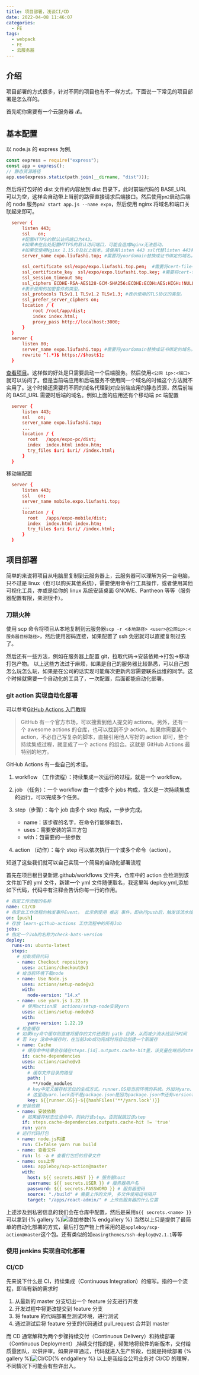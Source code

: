 ```yaml
---
title: 项目部署，浅谈CI/CD
date: 2022-04-08 11:46:07
categories:
  - FE
tags:
  - webpack
  - FE
  - 云服务器
---
```


## 介绍

项目部署的方式很多，针对不同的项目也有不一样方式，下面说一下常见的项目部署是怎么样的。

首先呢你需要有一个云服务器 💰。

## 基本配置

以 node.js 的 express 为例,

```js
const express = require("express");
const app = express();
// 静态资源路径
app.use(express.static(path.join(__dirname, "dist")));
```

然后将打包好的 dist 文件的内容放到 dist 目录下，此时前端代码的 BASE_URL 可以为空，这样会自动带上当前的路径直接请求后端接口。然后使用`pm2`启动后端的 node 服务`pm2 start app.js --name expo`，然后使用 nginx 将域名和端口关联起来即可。

```conf
  server {
      listen 443;
      ssl   on;
      #配置HTTPS的默认访问端口为443。
      #如果未在此处配置HTTPS的默认访问端口，可能会造成Nginx无法启动。
      #如果您使用Nginx 1.15.0及以上版本，请使用listen 443 ssl代替listen 443和ssl on。
      server_name expo.liufashi.top; #需要将yourdomain替换成证书绑定的域名。

      ssl_certificate ssl/expo/expo.liufashi.top.pem;  #需要将cert-file-name.pem替换成已上传的证书文件的名称。
      ssl_certificate_key  ssl/expo/expo.liufashi.top.key; #需要将cert-file-name.key替换成已上传的证书私钥文件的名称。
      ssl_session_timeout 5m;
      ssl_ciphers ECDHE-RSA-AES128-GCM-SHA256:ECDHE:ECDH:AES:HIGH:!NULL:!aNULL:!MD5:!ADH:!RC4;
      #表示使用的加密套件的类型。
      ssl_protocols TLSv1.1 TLSv1.2 TLSv1.3; #表示使用的TLS协议的类型。
      ssl_prefer_server_ciphers on;
      location / {
          root /root/app/dist;
          index index.html;
          proxy_pass http://localhost:3000;
      }
  }
  server {
      listen 80;
      server_name expo.liufashi.top; #需要将yourdomain替换成证书绑定的域名。
      rewrite ^(.*)$ https://$host$1;
  }
```

[查看项目](https://expo.liufashi.top)。这样做的好处是只需要启动一个后端服务。然后使用`<公网 ip>:<端口>`就可以访问了。但是当前端应用和后端服务不使用同一个域名的时候这个方法就不实用了。这个时候还需要将不同的域名代理到对应前端应用的静态资源，然后前端的 BASE_URL 需要时后端的域名。例如上面的应用还有个移动端
pc 端配置

```conf
  server {
      listen 443;
      ssl   on;
      server_name expo.liufashi.top;
      ...
      location / {
        root   /apps/expo-pc/dist;
        index  index.html index.htm;
        try_files $uri $uri/ /index.html;
      }
  }
```

移动端配置

```conf
  server {
      listen 443;
      ssl   on;
      server_name mobile.expo.liufashi.top;
      ...
      location / {
        root   /apps/expo-mobile/dist;
        index  index.html index.htm;
        try_files $uri $uri/ /index.html;
      }
  }
```

## 项目部署

简单的来说将项目从电脑里复制到云服务器上，云服务器可以理解为另一台电脑，只不过是 linux（也可以购买其他系统），需要使用命令行工具操作，或者使用其他可视化工具，亦或是给你的 linux 系统安装桌面 GNOME、Pantheon 等等（服务器配置有限，亲测很卡）。

### 刀耕火种

使用 scp 命令将项目从本地复制到云服务器`scp -r <本地路径> <user>@公网ip>:<服务器目标路径>`，然后使用密码连接，如果配置了 ssh 免密就可以直接复制过去了。

然后还有一些方法，例如在服务器上配置 git，拉取代码->安装依赖->打包->移动打包产物。
以上这些方法过于麻烦，如果是自己的服务器比较熟悉，可以自己想怎么玩怎么玩，如果是在公司的话实现可能每次更新内容需要联系运维的同学。这个时候就需要一个自动化的工具了，一次配置，后面都能自动化部署。

### git action 实现自动化部署

可以参考[GitHub Actions 入门教程](https://www.ruanyifeng.com/blog/2019/09/getting-started-with-github-actions.html)

> GitHub 有一个官方市场，可以搜索到他人提交的 actions。另外，还有一个 awesome actions 的仓库，也可以找到不少 action。如果你需要某个 action，不必自己写复杂的脚本，直接引用他人写好的 action 即可，整个持续集成过程，就变成了一个 actions 的组合。这就是 GitHub Actions 最特别的地方。

GitHub Actions 有一些自己的术语。

1. workflow （工作流程）：持续集成一次运行的过程，就是一个 workflow。

2. job （任务）：一个 workflow 由一个或多个 jobs 构成，含义是一次持续集成的运行，可以完成多个任务。

3. step（步骤）：每个 job 由多个 step 构成，一步步完成。

   - name：该步骤的名字，在命令行能够看到，
   - uses：需要安装的第三方包
   - with：包需要的一些参数

4. action （动作）：每个 step 可以依次执行一个或多个命令（action）。

知道了这些我们就可以自己实现一个简易的自动化部署流程

首先在项目根目录新建.github/workflows 文件夹，仓库中的 action 会检测到该文件加下的 yml 文件，新建一个 yml 文件随便取名，我这里叫 deploy.yml,添加如下代码，代码中有注释会告诉你每一行的作用。

```yml
# 指定工作流程的名称
name: CI/CD
# 指定此工作流程的触发事件Event。 此示例使用 推送 事件，即执行push后，触发该流水线的执行
on: [push]
# 存放 learn-github-actions 工作流程中的所有Job
jobs:
# 指定一个Job的名称为check-bats-version
deploy:
  runs-on: ubuntu-latest
  steps:
    # 拉取项目代码
    - name: Checkout repository
      uses: actions/checkout@v3
    # 给当前环境下载node
    - name: Use Node.js
      uses: actions/setup-node@v3
      with:
        node-version: "14.x"
    - name: use yarn.js 1.22.19
      # 使用action库  actions/setup-node安装yarn
      uses: actions/setup-node@v3
      with:
        yarn-version: 1.22.19
    # 检查缓存
    # 如果key命中缓存则直接将缓存的文件还原到 path 目录，从而减少流水线运行时间
    # 若 key 没命中缓存时，在当前Job成功完成时将自动创建一个新缓存
    - name: Cache
      # 缓存命中结果会存储在steps.[id].outputs.cache-hit里，该变量在继后的step中可读
      id: cache-dependencies
      uses: actions/cache@v3
      with:
        # 缓存文件目录的路径
        path: |
          **/node_modules
        # key中定义缓存标志位的生成方式。runner.OS指当前环境的系统。外加对yarn.lock内容生成哈希码作为key值，如果yarn.lock改变则代表依赖有变化。
        # 这里用yarn.lock而不是package.json是因为package.json中还有version和description之类的描述项目但和依赖无关的属性
        key: ${{runner.OS}}-${{hashFiles('**/yarn.lock')}}
    # 安装依赖
    - name: 安装依赖
      # 如果缓存标志位没命中，则执行该step。否则就跳过该step
      if: steps.cache-dependencies.outputs.cache-hit != 'true'
      run: yarn
    # 运行代码打包
    - name: node.js构建
      run: CI=false yarn run build
    - name: 查看文件
      run: ls -a # 查看打包后的目录文件
    - name: oss上传
      uses: appleboy/scp-action@master
      with:
        host: ${{ secrets.HOST }} # 服务器host
        username: ${{ secrets.USER }} # 服务器用户名
        password: ${{ secrets.PASSWORD }} # 服务器密码
        source: "./build" # 需要上传的文件, 多文件使用逗号隔开
        target: "/apps/react-admin/" # 上传到服务器的什么位置
```

上述涉及到私密信息的我们会在仓库中配置，然后是采用`${{ secrets.<name> }}`可以拿到
{% gallery %}![添加参数](https://blog.liufashi.top/img/cicd/flow.png){% endgallery %}
当然以上只是提供了最简单的自动化部署的方式，最后打包产物上传采用的是`appleboy/scp-action@master`这个包。还有类似的如`easingthemes/ssh-deploy@v2.1.1`等等

### 使用 jenkins 实现自动化部署

### CI/CD

先来说下什么是 CI，持续集成（Continuous Integration）的缩写。指的一个流程，即当有新的需求时

1. 从最新的 master 分支切出一个 feature 分支进行开发
2. 开发过程中将更改提交到 feature 分支
3. 将 feature 的代码部署至测试环境，进行测试
4. 通过测试后将 feature 分支的代码通过 pull_request 合并到 master

而 CD 通常解释为两个步骤持续交付（Continuous Delivery）和持续部署（Continuous Deployment）,持续交付指的是，频繁地将软件的新版本，交付给质量团队，以供评审。如果评审通过，代码就进入生产阶段，也就是持续部署
{% gallery %}![CI/CD](https://blog.liufashi.top/img/cicd/cicd.png){% endgallery %}
以上是我结合公司业务对 CI/CD 的理解，不同情况下可能会有些许出入。
